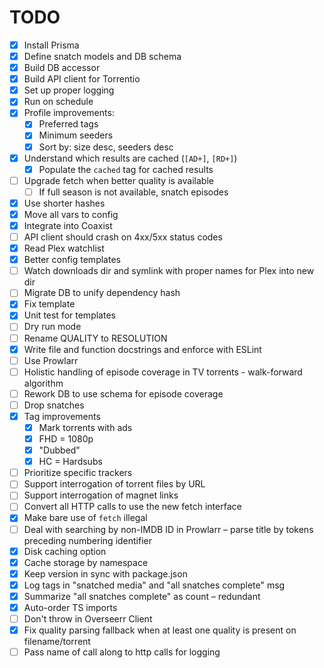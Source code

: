 # TODO

- [x] Install Prisma
- [x] Define snatch models and DB schema
- [x] Build DB accessor
- [x] Build API client for Torrentio
- [x] Set up proper logging
- [x] Run on schedule
- [x] Profile improvements:
  - [x] Preferred tags
  - [x] Minimum seeders
  - [x] Sort by: size desc, seeders desc
- [x] Understand which results are cached (`[AD+]`, `[RD+]`)
  - [x] Populate the `cached` tag for cached results
- [ ] Upgrade fetch when better quality is available
  - [ ] If full season is not available, snatch episodes
- [x] Use shorter hashes
- [x] Move all vars to config
- [x] Integrate into Coaxist
- [ ] API client should crash on 4xx/5xx status codes
- [x] Read Plex watchlist
- [x] Better config templates
- [ ] Watch downloads dir and symlink with proper names for Plex into new dir
- [ ] Migrate DB to unify dependency hash
- [x] Fix template
- [x] Unit test for templates
- [ ] Dry run mode
- [ ] Rename QUALITY to RESOLUTION
- [x] Write file and function docstrings and enforce with ESLint
- [ ] Use Prowlarr
- [ ] Holistic handling of episode coverage in TV torrents - walk-forward
      algorithm
- [ ] Rework DB to use schema for episode coverage
- [ ] Drop snatches
- [x] Tag improvements
  - [x] Mark torrents with ads
  - [x] FHD = 1080p
  - [x] "Dubbed"
  - [x] HC = Hardsubs
- [ ] Prioritize specific trackers
- [ ] Support interrogation of torrent files by URL
- [ ] Support interrogation of magnet links
- [ ] Convert all HTTP calls to use the new fetch interface
- [x] Make bare use of `fetch` illegal
- [ ] Deal with searching by non-IMDB ID in Prowlarr – parse title by tokens
      preceding numbering identifier
- [x] Disk caching option
- [x] Cache storage by namespace
- [x] Keep version in sync with package.json
- [x] Log tags in "snatched media" and "all snatches complete" msg
- [x] Summarize "all snatches complete" as count – redundant
- [x] Auto-order TS imports
- [ ] Don't throw in Overseerr Client
- [x] Fix quality parsing fallback when at least one quality is present on
      filename/torrent
- [ ] Pass name of call along to http calls for logging
